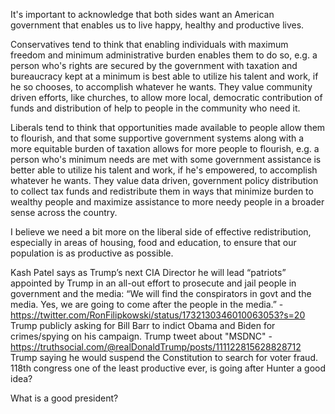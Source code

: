 It's important to acknowledge that both sides want an American government that enables us to live happy, healthy and productive lives.

Conservatives tend to think that enabling individuals with maximum freedom and minimum administrative burden enables them to do so, e.g. a person who's rights are secured by the government with taxation and bureaucracy kept at a minimum is best able to utilize his talent and work, if he so chooses, to accomplish whatever he wants. They value community driven efforts, like churches, to allow more local, democratic contribution of funds and distribution of help to people in the community who need it.

Liberals tend to think that opportunities made available to people allow them to flourish, and that some supportive government systems along with a more equitable burden of taxation allows for more people to flourish, e.g. a person who's minimum needs are met with some government assistance is better able to utilize his talent and work, if he's empowered, to accomplish whatever he wants. They value data driven, government policy distribution to collect tax funds and redistribute them in ways that minimize burden to wealthy people and maximize assistance to more needy people in a broader sense across the country.

I believe we need a bit more on the liberal side of effective redistribution, especially in areas of housing, food and education, to ensure that our population is as productive as possible.

Kash Patel says as Trump’s next CIA Director he will lead “patriots” appointed by Trump in an all-out effort to prosecute and jail people in government and the media: “We will find the conspirators in govt and the media. Yes, we are going to come after the people in the media.” - https://twitter.com/RonFilipkowski/status/1732130346010063053?s=20
Trump publicly asking for Bill Barr to indict Obama and Biden for crimes/spying on his campaign.
Trump tweet about "MSDNC" - https://truthsocial.com/@realDonaldTrump/posts/111122815628828712
Trump saying he would suspend the Constitution to search for voter fraud.
118th congress one of the least productive ever, is going after Hunter a good idea?


What is a good president?
#